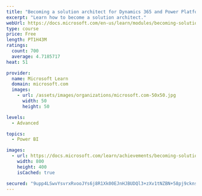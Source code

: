```yaml
---
title: "Becoming a solution architect for Dynamics 365 and Power Platform"
excerpt: "Learn how to become a solution architect."
webUrl: https://docs.microsoft.com/en-us/learn/modules/becoming-solution-architect/
type: course
price: Free
length: PT1H43M
ratings:
  count: 700
  average: 4.7185717
heat: 51

provider:
  name: Microsoft Learn
  domain: microsoft.com
  images:
    - url: /assets/images/organizations/microsoft.com-50x50.jpg
      width: 50
      height: 50

levels:
  - Advanced

topics:
  - Power BI

images:
  - url: https://docs.microsoft.com/learn/achievements/becoming-solution-architect-social.png
    width: 800
    height: 400
    isCached: true

secured: "9upp4LSwvYsvrxRvooJYs6j8R1Xk00EJnHJBUDQl3+zXv1tNZBN+58pj9ckns4jocsvD3Pzm67BBO1sn5taXqY6u3wx8VcHI4F8m3GNbXPY3FA10J0hqjonOp2ko4KGLcmVee5b27Nd/mS5IBbykaxmw0oDnK9DBwLn0prtnEEkIJG8qAkCppjw14FGm6mSxdxz0+aINPkpjnxMO3GkFpwZMXk4eBFgGMnCHixUMaRzh2dvyVMUMxKSnFtEU0Bw3p7ubabLxqpKezBtqb90D8uXoz21DbDn9g/cmlRLGYVhvfU8HG6yvzLcP/cPby88lgDHQU9rV6ruGWkN8pcCJbz446zN0Nm5bk5MP5vGGb4q/6qzrLzyIQ42Limp/qAFVD+kZDXZ2EFhT/W+K3vFEwtAjaQF1OI/bbFoW0kJsErQ=;p8szyGXaui1QhwEntb/Dqg=="
---
```


